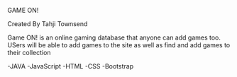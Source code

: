 GAME ON!

Created By Tahji Townsend

Game ON! is an online gaming database that anyone can add games too. USers will be able to add games to the site as well as find and add games to their collection

-JAVA
-JavaScript
-HTML
-CSS
-Bootstrap
